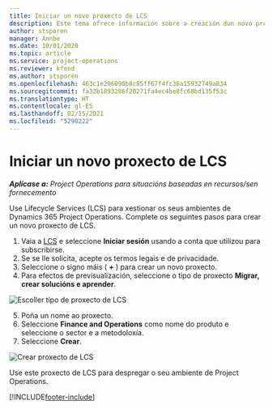 ```yaml
---
title: Iniciar un novo proxecto de LCS
description: Este tema ofrece información sobre a creación dun novo proxecto en LCS para o seu ambiente de Project Operations.
author: stsporen
manager: Annbe
ms.date: 10/01/2020
ms.topic: article
ms.service: project-operations
ms.reviewer: kfend
ms.author: stsporen
ms.openlocfilehash: 463c1e206090b8c85ff67f4fc38a15932749a834
ms.sourcegitcommit: fa32b1893286f20271fa4ec4be8fc68bd135f53c
ms.translationtype: HT
ms.contentlocale: gl-ES
ms.lasthandoff: 02/15/2021
ms.locfileid: "5290222"
---
```

# <a name="start-a-new-lcs-project"></a>Iniciar un novo proxecto de LCS

_**Aplícase a:** Project Operations para situacións baseadas en recursos/sen fornecemento_

Use Lifecycle Services (LCS) para xestionar os seus ambientes de Dynamics 365 Project Operations. Complete os seguintes pasos para crear un novo proxecto de LCS.

1. Vaia a [LCS](https://lcs.dynamics.com/Logon/Index) e seleccione **Iniciar sesión** usando a conta que utilizou para subscribirse.
2. Se se lle solicita, acepte os termos legais e de privacidade.
3. Seleccione o signo máis ( **+** ) para crear un novo proxecto.
4. Para efectos de previsualización, seleccione o tipo de proxecto **Migrar, crear solucións e aprender**.

  ![Escoller tipo de proxecto de LCS](./media/create-lcs-1.png)

5. Poña un nome ao proxecto. 
6. Seleccione **Finance and Operations** como nome do produto e seleccione o sector e a metodoloxía. 
7. Seleccione **Crear**.

![Crear proxecto de LCS](./media/create-lcs-2.png)

Use este proxecto de LCS para despregar o seu ambiente de Project Operations.



[!INCLUDE[footer-include](../includes/footer-banner.md)]